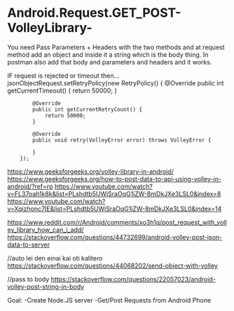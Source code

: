 # Android.Request.GET_POST-VolleyLibrary-

You need Pass Parameters + Headers with the two methods and at request method add an object and inside it a string which is the body thing. In postman also add that body and parameters and headers and it works.

IF request is rejected or timeout then...
jsonObjectRequest.setRetryPolicy(new RetryPolicy() {
                @Override
                public int getCurrentTimeout() {
                    return 50000;
                }

            @Override
            public int getCurrentRetryCount() {
                return 50000;
            }

            @Override
            public void retry(VolleyError error) throws VolleyError {

            }
        });

https://www.geeksforgeeks.org/volley-library-in-android/
https://www.geeksforgeeks.org/how-to-post-data-to-api-using-volley-in-android/?ref=rp
https://www.youtube.com/watch?v=FL37oah1k8k&list=PLshdtb5UWjSraOqG1iZW-8mDkJXe3LSL0&index=8
https://www.youtube.com/watch?v=Xqizhonc7IE&list=PLshdtb5UWjSraOqG1iZW-8mDkJXe3LSL0&index=14

https://www.reddit.com/r/Android/comments/xo3h1q/post_request_with_volley_library_how_can_i_add/
https://stackoverflow.com/questions/44732699/android-volley-post-json-data-to-server

//auto lei den einai kai oti kalitero
https://stackoverflow.com/questions/44068202/send-object-with-volley

//pass to body
https://stackoverflow.com/questions/22057023/android-volley-post-string-in-body

Goal: 
-Create Node.JS server
-Get/Post Requests from Android Phone
